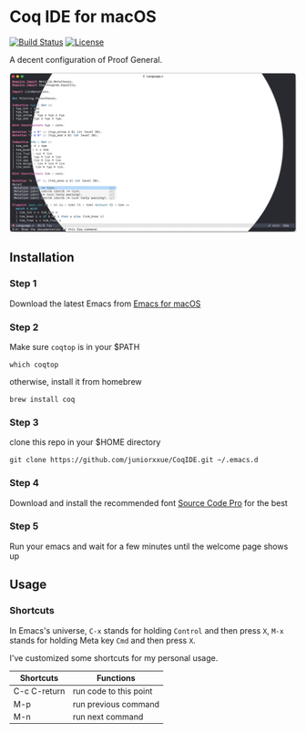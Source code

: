 # Coq IDE for macOS

[![Build Status](https://github.com/juniorxxue/CoqIDE/workflows/CI/badge.svg?branch=main)](https://github.com/juniorxxue/CoqIDE/actions)
[![License](http://img.shields.io/:license-gpl3-blue.svg)](LICENSE)

A decent configuration of Proof General.

![Screenshot](https://github.com/juniorxxue/xcode-theme/blob/main/images/xcode-theme.png)


## Installation

### Step 1

Download the latest Emacs from [Emacs for macOS](https://emacsformacosx.com)

### Step 2

Make sure `coqtop` is in your $PATH

```
which coqtop
```

otherwise, install it from homebrew

```
brew install coq
```

### Step 3

clone this repo in your $HOME directory

```
git clone https://github.com/juniorxxue/CoqIDE.git ~/.emacs.d
```

### Step 4

Download and install the recommended font [Source Code Pro](https://fonts.google.com/specimen/Source+Code+Pro) for the best

### Step 5

Run your emacs and wait for a few minutes until the welcome page shows up

## Usage

### Shortcuts

In Emacs's universe, `C-x` stands for holding `Control` and then press `X`, `M-x` stands for holding Meta key `Cmd` and then press `X`.

I've customized some shortcuts for my personal usage.

| Shortcuts    | Functions                  |
|--------------|----------------------------|
| C-c C-return | run code to this point |
| M-p          | run previous command       |
| M-n          | run next command           |
